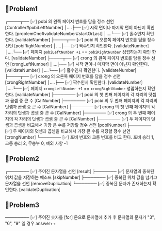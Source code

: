 ## 🎯Problem1

┌────┬── [✅] pobi 의 왼쪽 페이지 번호를 담을 정수 선언 [Controller#pobiLeftNumber]
│....├── [✅] <Exception> 시작 면이나 마지막 면이 아닌지 확인한다. [problemOne#validateNumber#startOrLast]
│....└── [✅] <Exception> 홀수인지 확인한다. [validateNumber]
├────┬── [✅] pobi 의 오른쪽 페이지 번호를 담을 정수 선언 [pobiRightNumber]
│....├── [✅] <Exception> 짝수인지 확인한다. [validateNumber]
│....└── [✅] <Exception> 페이지 `pobiLeftNumber +1` == `pobiRightNumber` 성립하는지 확인 한다. [validateNumber]
├────┬── [✅] crong 의 왼쪽 페이지 번호를 담을 정수 선언 [crongLeftNumber]
│....├── [✅] <Exception> 시작 면이나 마지막 면이 아닌지 확인한다. [validateNumber]
│....└── [✅] <Exception> 홀수인지 확인한다. [validateNumber]
├────┬── [✅] crong 의 오른쪽 페이지 번호를 담을 정수 선언 [crongRightNumber]
│....├── [✅] <Exception> 짝수인지 확인한다. [validateNumber]
│....└── [✅] <Exception> 페이지 `crongLeftNumber +1` == `crongRightNumber` 성립하는지 확인 한다. [validateNumber]
├─────── [✅] pobi 의 첫 번째 페이지의 각 자리의 덧셈과 곱셈 중 큰 수 [CalNumber]
├─────── [✅] pobi 의 두 번째 페이지의 각 자리의 덧셈과 곱셈 중 큰 수 [CalNumber]
├─────── [✅] crong 의 첫 번째 페이지의 각 자리의 덧셈과 곱셈 중 큰 수 [CalNumber]
├─────── [✅] crong 의 두 번째 페이지의 각 자리의 덧셈과 곱셈 중 큰 수 [CalNumber]
├─────── [✅] 두 페이지의 덧셈과 곱셈을 비교해서 가장 큰 수를 저장할 정수 선언 [pobiNumber]
├─────── [✅] 두 페이지의 덧셈과 곱셈을 비교해서 가장 큰 수를 저장할 정수 선언 [crongNumber]
└─────── [✅] 포비 번호와 크롱 번호를 비교 한다. 포비 승리 1, 크롱 승리 2, 무승부 0, 예외 사항 -1

## 🎯Problem2

┌─────── [✅] 주어진 문자열을 선언 [result]
├─────── [✅] 문자열의 중복된 위치 값을 저장하는 메소드 [skipNumber]
├─────── [✅] 중복된 위치 값을 넘기고 문자열을 선언 [removeDuplication]
└─────── [✅] 중복된 문자가 존재하는지 확인한다. [validateDuplication]

## 🎯Problem3

──────── [✅] 주어진 숫자를 [for] 문으로 문자열에 추가 후 문자열의 문자가 "3", "6", "9" 일 경우 answer++